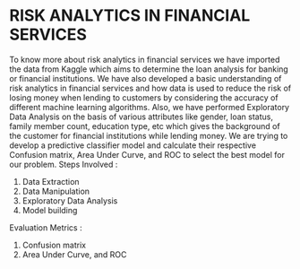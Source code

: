 <h1>RISK ANALYTICS IN FINANCIAL SERVICES</h1>

To know more about risk analytics in financial services we have imported the data from Kaggle which aims to determine the loan analysis for banking or financial institutions. We have also developed a basic understanding of risk analytics in financial services and how data is used to reduce the risk of losing money when lending to customers by considering the accuracy of different machine learning algorithms. Also, we have performed Exploratory Data Analysis on the basis of various attributes like gender, loan status, family member count, education type, etc which gives the background of the customer for financial institutions while lending money. We are trying to develop a predictive classifier model and calculate their respective Confusion matrix, Area Under Curve, and ROC to select the best model for our problem.
 Steps Involved :
 
 1) Data Extraction
 2) Data Manipulation
 3) Exploratory Data Analysis
 4) Model building
 
 Evaluation Metrics :
1) Confusion matrix
2) Area Under Curve, and ROC
